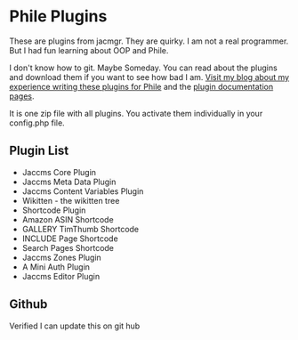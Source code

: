 Phile Plugins
============

These are plugins from jacmgr.  They are quirky.  I am not a real programmer.  But I had fun learning about OOP and Phile.

I don't know how to git. Maybe Someday.  You can read about the plugins and download them if you want to see how bad I am.  [Visit my blog about my experience writing these plugins for Phile](http://www.jhinline.com/philecms/three/docs/plugins) and the [plugin documentation pages](http://www.jhinline.com/philecms/three/docs/plugins).

It is one zip file with all plugins.  You activate them individually in your config.php file.


## Plugin List

* Jaccms Core Plugin
* Jaccms Meta Data Plugin
* Jaccms Content Variables Plugin
* Wikitten - the wikitten tree
* Shortcode Plugin
* Amazon ASIN Shortcode
* GALLERY TimThumb Shortcode
* INCLUDE Page Shortcode
* Search Pages Shortcode
* Jaccms Zones Plugin
* A Mini Auth Plugin
* Jaccms Editor Plugin


Github
------

Verified I can update this on git hub



